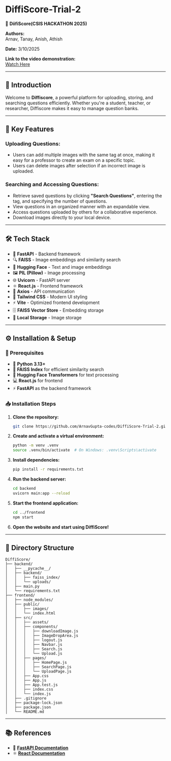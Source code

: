 # DiffiScore-Trial-2

🚀 **DiifiScore(CSIS HACKATHON 2025)**

**Authors:**  
Arnav, Tanay, Anish, Athish  

**Date:** 3/10/2025  

**Link to the video demonstration:**  
[Watch Here](https://drive.google.com/file/d/1hWx_WvTkvIpeKIa7PS-7jWUYRLmyi13n/view?usp=drive_link)

---

## 📝 Introduction
Welcome to **Diffiscore**, a powerful platform for uploading, storing, and searching questions efficiently. Whether you're a student, teacher, or researcher, Diffiscore makes it easy to manage question banks.

---

## 🌟 Key Features

### **Uploading Questions:**
- Users can add multiple images with the same tag at once, making it easy for a professor to create an exam on a specific topic.
- Users can delete images after selection if an incorrect image is uploaded.

### **Searching and Accessing Questions:**
- Retrieve saved questions by clicking **"Search Questions"**, entering the tag, and specifying the number of questions.
- View questions in an organized manner with an expandable view.
- Access questions uploaded by others for a collaborative experience.
- Download images directly to your local device.

---

## 🛠️ Tech Stack

- 🚀 **FastAPI** - Backend framework
- 🔍 **FAISS** - Image embeddings and similarity search
- 🤗 **Hugging Face** - Text and image embeddings
- 🖼️ **PIL (Pillow)** - Image processing
- 🌐 **Uvicorn** - FastAPI server
- ⚛️ **React.js** - Frontend framework
- 📡 **Axios** - API communication
- 🎨 **Tailwind CSS** - Modern UI styling
- ⚡ **Vite** - Optimized frontend development
- 🗄️ **FAISS Vector Store** - Embedding storage
- 💾 **Local Storage** - Image storage

---

## ⚙️ Installation & Setup

### 📌 Prerequisites
- 🐍 **Python 3.13+**
- 📂 **FAISS Index** for efficient similarity search
- 🤗 **Hugging Face Transformers** for text processing
- 💻 **React.js** for frontend
- ⚡ **FastAPI** as the backend framework

### 📥 Installation Steps

1. **Clone the repository:**
   ```bash
   git clone https://github.com/ArnavGupta-codes/DiffiScore-Trial-2.git
   ```
2. **Create and activate a virtual environment:**
   ```bash
   python -m venv .venv
   source .venv/bin/activate  # On Windows: .venv\Scripts\activate
   ```
3. **Install dependencies:**
   ```bash
   pip install -r requirements.txt
   ```
4. **Run the backend server:**
   ```bash
   cd backend
   uvicorn main:app --reload
   ```
5. **Start the frontend application:**
   ```bash
   cd ../frontend
   npm start
   ```
6. **Open the website and start using DiffiScore!**

---

## 📂 Directory Structure

```
DiffiScore/
├── backend/
│   ├── __pycache__/
│   ├── backend/
│   │   ├── faiss_index/
│   │   └── uploads/
│   ├── main.py
│   └── requirements.txt
├── frontend/
│   ├── node_modules/
│   ├── public/
│   │   ├── images/
│   │   └── index.html
│   ├── src/
│   │   ├── assets/
│   │   ├── components/
│   │   │   ├── downloadImage.js
│   │   │   ├── ImageDropArea.js
│   │   │   ├── logout.js
│   │   │   ├── Navbar.js
│   │   │   ├── Search.js
│   │   │   └── Upload.js
│   │   ├── pages/
│   │   │   ├── HomePage.js
│   │   │   ├── SearchPage.js
│   │   │   └── UploadPage.js
│   │   ├── App.css
│   │   ├── App.js
│   │   ├── App.test.js
│   │   ├── index.css
│   │   └── index.js
│   ├── .gitignore
│   ├── package-lock.json
│   ├── package.json
│   └── README.md
```

---

## 📚 References

- 📘 **[FastAPI Documentation](https://fastapi.tiangolo.com/)**
- ⚛️ **[React Documentation](https://react.dev/learn)**

